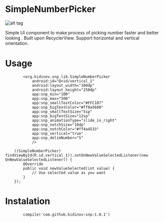 # SimpleNumberPicker

![alt tag](https://github.com/kidinov/SimpleNumberPicker/blob/master/app/publ/ezgif.com-gif-maker.gif)

Simple UI component to make process of picking number faster and better looking . Built upon RecyclerView. Support horizontal and vertical orientation.

# Usage
            <org.kidinov.snp_lib.SimpleNumberPicker
                android:id="@+id/vertical_1"
                android:layout_width="100dp"
                android:layout_height="250dp"
                app:snp_min="100"
                app:snp_max="500"
                app:snp_smallTextColor="#FFC107"
                app:snp_bigTextColor="#ff8a5600"
                app:snp_smallTextSize="5sp"
                app:snp_bigTextSize="12sp"
                app:snp_animationType="slide_in_right"
                app:snp_notchSize="10dp"
                app:snp_notchColor="#ff4a4533"
                app:snp_vertical="true"
                app:snp_delimNumber="5"
                />

        ((SimpleNumberPicker) findViewById(R.id.vertical_1)).setOnNewValueSelectedListener(new                                             OnNewValueSelectedListener() {
            @Override
            public void newValueSelected(int value) {
                // Use selected value as you want
            }
        });
        
# Instalation

            compile('com.github.kidinov:snp:1.0.1')

